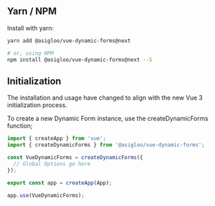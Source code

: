 ## Yarn / NPM

Install with yarn:

```bash
yarn add @asigloo/vue-dynamic-forms@next

# or, using NPM
npm install @asigloo/vue-dynamic-forms@next --S
```

## Initialization

The installation and usage have changed to align with the new Vue 3 initialization process.

To create a new Dynamic Form instance, use the createDynamicForms function;

```javascript
import { createApp } from 'vue';
import { createDynamicForms } from '@asigloo/vue-dynamic-forms';

const VueDynamicForms = createDynamicForms({
  // Global Options go here
});

export const app = createApp(App);

app.use(VueDynamicForms);
```
